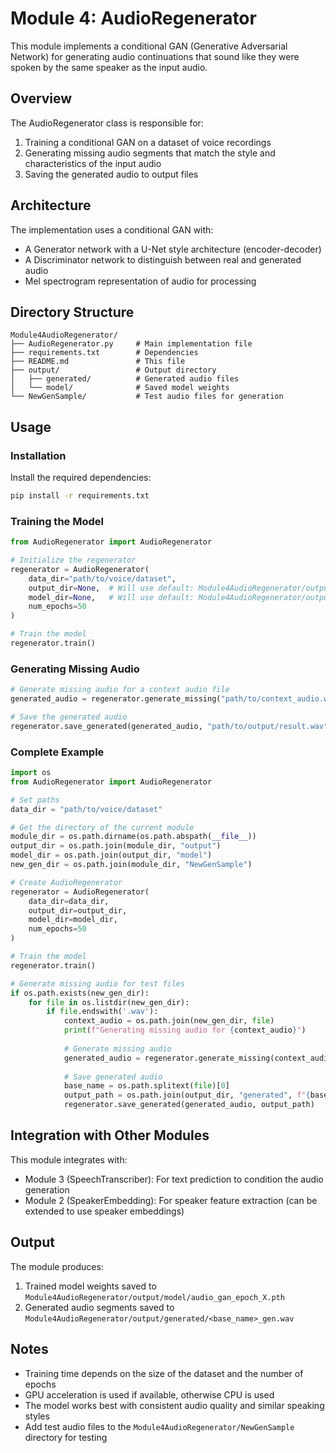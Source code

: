 # Module 4: AudioRegenerator

This module implements a conditional GAN (Generative Adversarial Network) for generating audio continuations that sound like they were spoken by the same speaker as the input audio.

## Overview

The AudioRegenerator class is responsible for:
1. Training a conditional GAN on a dataset of voice recordings
2. Generating missing audio segments that match the style and characteristics of the input audio
3. Saving the generated audio to output files

## Architecture

The implementation uses a conditional GAN with:
- A Generator network with a U-Net style architecture (encoder-decoder)
- A Discriminator network to distinguish between real and generated audio
- Mel spectrogram representation of audio for processing

## Directory Structure

```
Module4AudioRegenerator/
├── AudioRegenerator.py     # Main implementation file
├── requirements.txt        # Dependencies
├── README.md               # This file
├── output/                 # Output directory
│   ├── generated/          # Generated audio files
│   └── model/              # Saved model weights
└── NewGenSample/           # Test audio files for generation
```

## Usage

### Installation

Install the required dependencies:

```bash
pip install -r requirements.txt
```

### Training the Model

```python
from AudioRegenerator import AudioRegenerator

# Initialize the regenerator
regenerator = AudioRegenerator(
    data_dir="path/to/voice/dataset",
    output_dir=None,  # Will use default: Module4AudioRegenerator/output
    model_dir=None,   # Will use default: Module4AudioRegenerator/output/model
    num_epochs=50
)

# Train the model
regenerator.train()
```

### Generating Missing Audio

```python
# Generate missing audio for a context audio file
generated_audio = regenerator.generate_missing("path/to/context_audio.wav")

# Save the generated audio
regenerator.save_generated(generated_audio, "path/to/output/result.wav")
```

### Complete Example

```python
import os
from AudioRegenerator import AudioRegenerator

# Set paths
data_dir = "path/to/voice/dataset"

# Get the directory of the current module
module_dir = os.path.dirname(os.path.abspath(__file__))
output_dir = os.path.join(module_dir, "output")
model_dir = os.path.join(output_dir, "model")
new_gen_dir = os.path.join(module_dir, "NewGenSample")

# Create AudioRegenerator
regenerator = AudioRegenerator(
    data_dir=data_dir,
    output_dir=output_dir,
    model_dir=model_dir,
    num_epochs=50
)

# Train the model
regenerator.train()

# Generate missing audio for test files
if os.path.exists(new_gen_dir):
    for file in os.listdir(new_gen_dir):
        if file.endswith('.wav'):
            context_audio = os.path.join(new_gen_dir, file)
            print(f"Generating missing audio for {context_audio}")
            
            # Generate missing audio
            generated_audio = regenerator.generate_missing(context_audio)
            
            # Save generated audio
            base_name = os.path.splitext(file)[0]
            output_path = os.path.join(output_dir, "generated", f"{base_name}_gen.wav")
            regenerator.save_generated(generated_audio, output_path)
```

## Integration with Other Modules

This module integrates with:
- Module 3 (SpeechTranscriber): For text prediction to condition the audio generation
- Module 2 (SpeakerEmbedding): For speaker feature extraction (can be extended to use speaker embeddings)

## Output

The module produces:
1. Trained model weights saved to `Module4AudioRegenerator/output/model/audio_gan_epoch_X.pth`
2. Generated audio segments saved to `Module4AudioRegenerator/output/generated/<base_name>_gen.wav`

## Notes

- Training time depends on the size of the dataset and the number of epochs
- GPU acceleration is used if available, otherwise CPU is used
- The model works best with consistent audio quality and similar speaking styles
- Add test audio files to the `Module4AudioRegenerator/NewGenSample` directory for testing 